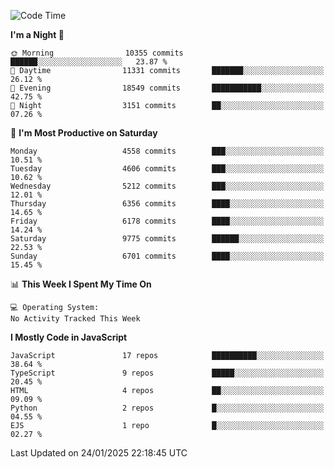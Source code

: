 <!--START_SECTION:waka-->
![Code Time](http://img.shields.io/badge/Code%20Time-3%2C498%20hrs%2059%20mins-blue)

**I'm a Night 🦉** 

```text
🌞 Morning                10355 commits       ██████░░░░░░░░░░░░░░░░░░░   23.87 % 
🌆 Daytime                11331 commits       ███████░░░░░░░░░░░░░░░░░░   26.12 % 
🌃 Evening                18549 commits       ███████████░░░░░░░░░░░░░░   42.75 % 
🌙 Night                  3151 commits        ██░░░░░░░░░░░░░░░░░░░░░░░   07.26 % 
```
📅 **I'm Most Productive on Saturday** 

```text
Monday                   4558 commits        ███░░░░░░░░░░░░░░░░░░░░░░   10.51 % 
Tuesday                  4606 commits        ███░░░░░░░░░░░░░░░░░░░░░░   10.62 % 
Wednesday                5212 commits        ███░░░░░░░░░░░░░░░░░░░░░░   12.01 % 
Thursday                 6356 commits        ████░░░░░░░░░░░░░░░░░░░░░   14.65 % 
Friday                   6178 commits        ████░░░░░░░░░░░░░░░░░░░░░   14.24 % 
Saturday                 9775 commits        ██████░░░░░░░░░░░░░░░░░░░   22.53 % 
Sunday                   6701 commits        ████░░░░░░░░░░░░░░░░░░░░░   15.45 % 
```


📊 **This Week I Spent My Time On** 

```text
💻 Operating System: 
No Activity Tracked This Week
```

**I Mostly Code in JavaScript** 

```text
JavaScript               17 repos            ██████████░░░░░░░░░░░░░░░   38.64 % 
TypeScript               9 repos             █████░░░░░░░░░░░░░░░░░░░░   20.45 % 
HTML                     4 repos             ██░░░░░░░░░░░░░░░░░░░░░░░   09.09 % 
Python                   2 repos             █░░░░░░░░░░░░░░░░░░░░░░░░   04.55 % 
EJS                      1 repo              █░░░░░░░░░░░░░░░░░░░░░░░░   02.27 % 
```




 Last Updated on 24/01/2025 22:18:45 UTC
<!--END_SECTION:waka-->

<!--
**likaiqiang/likaiqiang** is a ✨ _special_ ✨ repository because its `README.md` (this file) appears on your GitHub profile.

Here are some ideas to get you started:

- 🔭 I’m currently working on ...
- 🌱 I’m currently learning ...
- 👯 I’m looking to collaborate on ...
- 🤔 I’m looking for help with ...
- 💬 Ask me about ...
- 📫 How to reach me: ...
- 😄 Pronouns: ...
- ⚡ Fun fact: ...
-->
